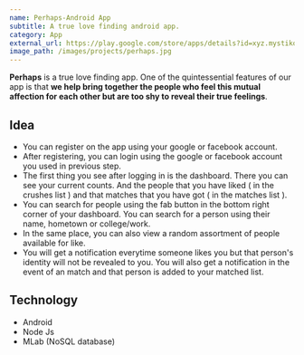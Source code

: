```yaml
---
name: Perhaps-Android App
subtitle: A true love finding android app.
category: App 
external_url: https://play.google.com/store/apps/details?id=xyz.mystikolabs.perhaps&hl=en
image_path: /images/projects/perhaps.jpg
---
```


**Perhaps** is a true love finding app.
One of the quintessential features of our app is that **we help bring together the people who feel this mutual affection for each other but are too shy to reveal their true feelings**.


## Idea

* You can register on the app using your google or facebook account. 
* After registering, you can login using the google or facebook account you used in previous step.
* The first thing you see after logging in is the dashboard. There you can see your current counts. And the people that you have liked ( in the crushes list ) and that matches that you have got ( in the matches list ).
* You can search for people using the fab button in the bottom right corner of your dashboard. You can search for a person using their name, hometown or college/work. 
* In the same place, you can also view a random assortment of people available for like.
* You will get a notification everytime someone likes you but that person's identity will not be revealed to you. You will also get a notification in the event of an match and that person is added to your matched list.


## Technology

* Android 
* Node Js
* MLab (NoSQL database)



